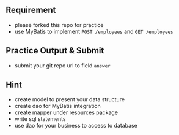 ## Requirement

- please forked this repo for practice
- use MyBatis to implement `POST /employees` and `GET /employees`

##  Practice Output & Submit

- submit your git repo url to field `answer`

## Hint

- create model to present your data structure
- create dao for MyBatis integration 
- create mapper under resources package 
- write sql statements 
- use dao for your business to access to database



